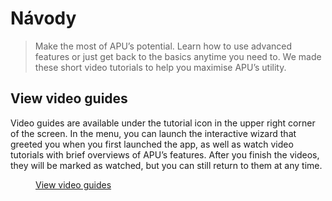 # Návody

> Make the most of APU’s potential. Learn how to use advanced features or just get back to the basics anytime you need to. We made these short video tutorials to help you maximise APU’s utility.

## View video guides

Video guides are available under the tutorial icon in the upper right corner of the screen. In the menu, you can launch the interactive wizard that greeted you when you first launched the app, as well as watch video tutorials with brief overviews of APU’s features. After you finish the videos, they will be marked as watched, but you can still return to them at any time.

<figure>
	<a href="../../assets/images/view-video-guides.jpg" title="View video guides" class="glightbox">
		<img loading="lazy" src="../../assets/images/view-video-guides.jpg" alt="" />
		<figcaption>View video guides</figcaption>
	</a>
</figure>